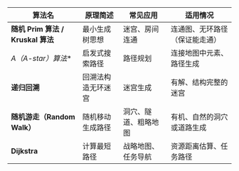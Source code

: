 |算法名|原理简述|常见应用|适用情况|
|---|---|---|---|
|**随机 Prim 算法 / Kruskal 算法**|最小生成树思想|迷宫、房间连通|连通图、无环路径（保证能走通）|
|__A_（A-star）算法_*|启发式搜索路径|路径规划|连接地图中元素、路径生成|
|**递归回溯**|回溯法构造无环迷宫|迷宫生成|有解、结构完整的迷宫|
|**随机游走（Random Walk）**|随机移动生成路径|洞穴、隧道、粗略地图|有机、自然的洞穴或道路生成|
|**Dijkstra**|计算最短路径|战略地图、任务导航|资源距离估算、任务路径|